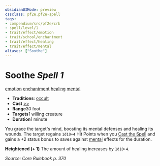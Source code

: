 ```yaml
---
obsidianUIMode: preview
cssclass: pf2e,pf2e-spell
tags:
- compendium/src/pf2e/crb
- spell/level/1
- trait/effect/emotion
- trait/school/enchantment
- trait/effect/healing
- trait/effect/mental
aliases: ["Soothe"]
---
```

# Soothe *Spell 1*   
[emotion](emotion.md)  [enchantment](enchantment.md)  [healing](healing.md)  [mental](mental.md)  

- **Traditions**: [occult](occult.md)
- **Cast** [>>](chapter-9-playing-the-game.md#Actions "Two-Action") 
- **Range**30 foot
- **Targets**1 willing creature
- **Duration**1 minute

You grace the target's mind, boosting its mental defenses and healing its wounds. The target regains `1d10+4` Hit Points when you [Cast the Spell](cast-a-spell.md) and gains a +2 status bonus to saves against [mental](mental.md) effects for the duration.

**Heightened (+ 1)** The amount of healing increases by `1d10+4`.

*Source: Core Rulebook p. 370*